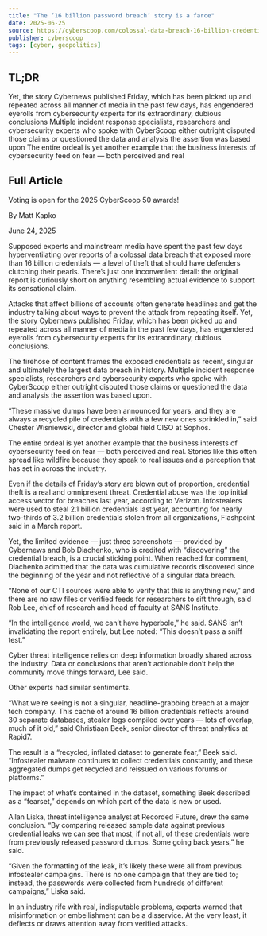 ```yaml
---
title: "The ‘16 billion password breach’ story is a farce"
date: 2025-06-25
source: https://cyberscoop.com/colossal-data-breach-16-billion-credentials-no-evidence-media-exaggeration/
publisher: cyberscoop
tags: [cyber, geopolitics]
---
```


## TL;DR

Yet, the story Cybernews published Friday, which has been picked up and repeated across all manner of media in the past few days, has engendered eyerolls from cybersecurity experts for its extraordinary, dubious conclusions Multiple incident response specialists, researchers and cybersecurity experts who spoke with CyberScoop either outright disputed those claims or questioned the data and analysis the assertion was based upon The entire ordeal is yet another example that the business interests of cybersecurity feed on fear — both perceived and real

## Full Article

Voting is open for the 2025 CyberScoop 50 awards!

By
Matt Kapko

June 24, 2025

Supposed experts and mainstream media have spent the past few days hyperventilating over reports of a colossal data breach that exposed more than 16 billion credentials — a level of theft that should have defenders clutching their pearls. There’s just one inconvenient detail: the original report is curiously short on anything resembling actual evidence to support its sensational claim.

Attacks that affect billions of accounts often generate headlines and get the industry talking about ways to prevent the attack from repeating itself. Yet, the story Cybernews published Friday, which has been picked up and repeated across all manner of media in the past few days, has engendered eyerolls from cybersecurity experts for its extraordinary, dubious conclusions.

The firehose of content frames the exposed credentials as recent, singular and ultimately the largest data breach in history. Multiple incident response specialists, researchers and cybersecurity experts who spoke with CyberScoop either outright disputed those claims or questioned the data and analysis the assertion was based upon.

“These massive dumps have been announced for years, and they are always a recycled pile of credentials with a few new ones sprinkled in,” said Chester Wisniewski, director and global field CISO at Sophos.

The entire ordeal is yet another example that the business interests of cybersecurity feed on fear — both perceived and real. Stories like this often spread like wildfire because they speak to real issues and a perception that has set in across the industry.

Even if the details of Friday’s story are blown out of proportion, credential theft is a real and omnipresent threat. Credential abuse was the top initial access vector for breaches last year, according to Verizon. Infostealers were used to steal 2.1 billion credentials last year, accounting for nearly two-thirds of 3.2 billion credentials stolen from all organizations, Flashpoint said in a March report.

Yet, the limited evidence — just three screenshots — provided by Cybernews and Bob Diachenko, who is credited with “discovering” the credential breach, is a crucial sticking point. When reached for comment, Diachenko admitted that the data was cumulative records discovered since the beginning of the year and not reflective of a singular data breach.

“None of our CTI sources were able to verify that this is anything new,” and there are no raw files or verified feeds for researchers to sift through, said Rob Lee, chief of research and head of faculty at SANS Institute.

“In the intelligence world, we can’t have hyperbole,” he said. SANS isn’t invalidating the report entirely, but Lee noted: “This doesn’t pass a sniff test.”

Cyber threat intelligence relies on deep information broadly shared across the industry. Data or conclusions that aren’t actionable don’t help the community move things forward, Lee said.

Other experts had similar sentiments.

“What we’re seeing is not a singular, headline-grabbing breach at a major tech company. This cache of around 16 billion credentials reflects around 30 separate databases, stealer logs compiled over years — lots of overlap, much of it old,” said Christiaan Beek, senior director of threat analytics at Rapid7.

The result is a “recycled, inflated dataset to generate fear,” Beek said. “Infostealer malware continues to collect credentials constantly, and these aggregated dumps get recycled and reissued on various forums or platforms.”

The impact of what’s contained in the dataset, something Beek described as a “fearset,” depends on which part of the data is new or used.

Allan Liska, threat intelligence analyst at Recorded Future, drew the same conclusion. “By comparing released sample data against previous credential leaks we can see that most, if not all, of these credentials were from previously released password dumps. Some going back years,” he said.

“Given the formatting of the leak, it’s likely these were all from previous infostealer campaigns. There is no one campaign that they are tied to; instead, the passwords were collected from hundreds of different campaigns,” Liska said.

In an industry rife with real, indisputable problems, experts warned that misinformation or embellishment can be a disservice. At the very least, it deflects or draws attention away from verified attacks.